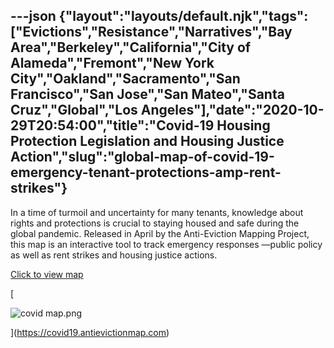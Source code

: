 ---json
{"layout":"layouts/default.njk","tags":["Evictions","Resistance","Narratives","Bay Area","Berkeley","California","City of Alameda","Fremont","New York City","Oakland","Sacramento","San Francisco","San Jose","San Mateo","Santa Cruz","Global","Los Angeles"],"date":"2020-10-29T20:54:00","title":"Covid-19 Housing Protection Legislation and Housing Justice Action","slug":"global-map-of-covid-19-emergency-tenant-protections-amp-rent-strikes"}
---

In a time of turmoil and uncertainty for many tenants, knowledge about rights and protections is crucial to staying housed and safe during the global pandemic. Released in April by the Anti-Eviction Mapping Project, this map is an interactive tool to track emergency responses —public policy as well as rent strikes and housing justice actions.

[Click to view map](https://covid19.antievictionmap.com/#close)

[

![covid map.png](https://images.squarespace-cdn.com/content/v1/52b7d7a6e4b0b3e376ac8ea2/1596556150290-EX66KTNJD9MQFM9LD8OS/ke17ZwdGBToddI8pDm48kHbi_bUMNwsOvus9YXED42F7gQa3H78H3Y0txjaiv_0fDoOvxcdMmMKkDsyUqMSsMWxHk725yiiHCCLfrh8O1z5QPOohDIaIeljMHgDF5CVlOqpeNLcJ80NK65_fV7S1UboO3H2-C8pCtXa9sqjJ9qDUlYkSlCM9WrAKmiwevSZmm7cT0R_dexc_UL_zbpz6JQ/covid+map.png)

](https://covid19.antievictionmap.com)